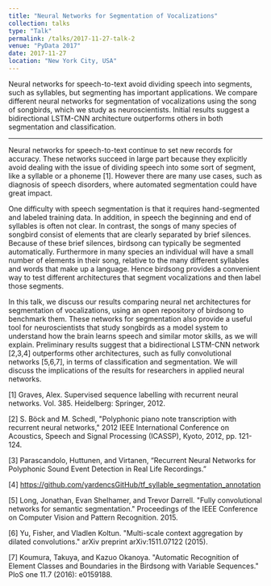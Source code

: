 ```yaml
---
title: "Neural Networks for Segmentation of Vocalizations"
collection: talks
type: "Talk"
permalink: /talks/2017-11-27-talk-2
venue: "PyData 2017"
date: 2017-11-27
location: "New York City, USA"
---
```


Neural networks for speech-to-text avoid dividing speech into segments, such as syllables, but segmenting has important applications. We compare different neural networks for segmentation of vocalizations using the song of songbirds, which we study as neuroscientists. Initial results suggest a bidirectional LSTM-CNN architecture outperforms others in both segmentation and classification.

---

Neural networks for speech-to-text continue to set new records for accuracy. These networks succeed in large part because they explicitly avoid dealing with the issue of dividing speech into some sort of segment, like a syllable or a phoneme [1]. However there are many use cases, such as diagnosis of speech disorders, where automated segmentation could have great impact.

One difficulty with speech segmentation is that it requires hand-segmented and labeled training data. In addition, in speech the beginning and end of syllables is often not clear. In contrast, the songs of many species of songbird consist of elements that are clearly separated by brief silences. Because of these brief silences, birdsong can typically be segmented automatically. Furthermore in many species an individual will have a small number of elements in their song, relative to the many different syllables and words that make up a language. Hence birdsong provides a convenient way to test different architectures that segment vocalizations and then label those segments.

In this talk, we discuss our results comparing neural net architectures for segmentation of vocalizations, using an open repository of birdsong to benchmark them. These networks for segmentation also provide a useful tool for neuroscientists that study songbirds as a model system to understand how the brain learns speech and similar motor skills, as we will explain. Preliminary results suggest that a bidirectional LSTM-CNN network [2,3,4] outperforms other architectures, such as fully convolutional networks [5,6,7], in terms of classification and segmentation. We will discuss the implications of the results for researchers in applied neural networks.



[1] Graves, Alex. Supervised sequence labelling with recurrent neural networks. Vol. 385. Heidelberg: Springer, 2012.

[2] S. Böck and M. Schedl, "Polyphonic piano note transcription with recurrent neural networks," 2012 IEEE International Conference on Acoustics, Speech and Signal Processing (ICASSP), Kyoto, 2012, pp. 121-124.

[3] Parascandolo, Huttunen, and Virtanen, “Recurrent Neural Networks for Polyphonic Sound Event Detection in Real Life Recordings.”

[4] https://github.com/yardencsGitHub/tf_syllable_segmentation_annotation

[5] Long, Jonathan, Evan Shelhamer, and Trevor Darrell. "Fully convolutional networks for semantic segmentation." Proceedings of the IEEE Conference on Computer Vision and Pattern Recognition. 2015.

[6] Yu, Fisher, and Vladlen Koltun. "Multi-scale context aggregation by dilated convolutions." arXiv preprint arXiv:1511.07122 (2015).

[7] Koumura, Takuya, and Kazuo Okanoya. "Automatic Recognition of Element Classes and Boundaries in the Birdsong with Variable Sequences." PloS one 11.7 (2016): e0159188.
